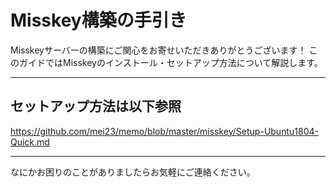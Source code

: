 Misskey構築の手引き
================================================================

Misskeyサーバーの構築にご関心をお寄せいただきありがとうございます！
このガイドではMisskeyのインストール・セットアップ方法について解説します。

----------------------------------------------------------------

## セットアップ方法は以下参照
https://github.com/mei23/memo/blob/master/misskey/Setup-Ubuntu1804-Quick.md

----------------------------------------------------------------

なにかお困りのことがありましたらお気軽にご連絡ください。
